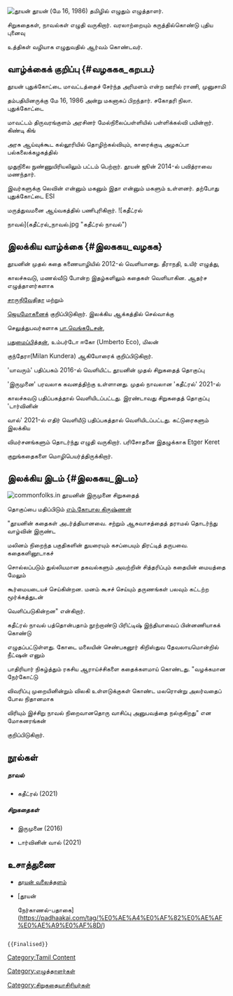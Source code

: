 ![தூயன்](தூயன்.jpg "தூயன்") தூயன் (மே 16, 1986) தமிழில் எழுதும் எழுத்தாளர்.
சிறுகதைகள், நாவல்கள் எழுதி வருகிறார். வரலாற்றையும் கருத்தில்கொண்டு புதிய புனைவு
உத்திகள் வழியாக எழுதுவதில் ஆர்வம் கொண்டவர்.

## வாழ்க்கைக் குறிப்பு {#வழககக_கறபப}

தூயன் புதுக்கோட்டை மாவட்டத்தைச் சேர்ந்த அரிமளம் என்ற ஊரில் ராணி, முனுசாமி
தம்பதியினருக்கு மே 16, 1986 அன்று மகனாகப் பிறந்தார். சகோதரி நிலா. புதுக்கோட்டை
மாவட்டம் திருவரங்குளம் அரசினர் மேல்நிலைப்பள்ளியில் பள்ளிக்கல்வி பயின்றார். கிண்டி கிங்
அரசு ஆய்வுக்கூட கல்லூரியில் தொழிற்கல்வியும், காரைக்குடி அழகப்பா பல்கலைக்கழகத்தில்
முதுநிலை நுண்ணுயிரியலிலும் பட்டம் பெற்றார். தூயன் ஜூன் 2014-ல் பவித்ராவை மணந்தார்.
இவர்களுக்கு லெவின் என்னும் மகனும் இதா என்னும் மகளும் உள்ளனர். தற்போது புதுக்கோட்டை ESI
மருத்துவமனை ஆய்வகத்தில் பணிபுரிகிறார். ![கதீட்ரல்
நாவல்](கதீட்ரல்_நாவல்.jpg "கதீட்ரல் நாவல்")

## இலக்கிய வாழ்க்கை {#இலககய_வழகக}

தூயனின் முதல் கதை கணையாழியில் 2012-ல் வெளியானது. தீராநதி, உயிர் எழுத்து,
காலச்சுவடு, மணல்வீடு போன்ற இதழ்களிலும் கதைகள் வெளியாகின. ஆதர்ச எழுத்தாளர்களாக
[சாருநிவேதிதா](சாரு_நிவேதிதா "wikilink") மற்றும்
[ஜெயமோகனைக](ஜெயமோகன் "wikilink")் குறிப்பிடுகிறார். இலக்கிய ஆக்கத்தில் செல்வாக்கு
செலுத்துபவர்களாக [பா.வெங்கடேசன்](பா.வெங்கடேசன் "wikilink"),
[புதுமைப்பித்தன்](புதுமைப்பித்தன் "wikilink"), உம்பர்டோ ஈகோ (Umberto Eco), மிலன்
குந்தேரா(Milan Kundera) ஆகியோரைக் குறிப்பிடுகிறார்.

\'யாவரும்\' பதிப்பகம் 2016-ல் வெளியிட்ட தூயனின் முதல் சிறுகதைத் தொகுப்பு
\'இருமுனை' பரவலாக கவனத்திற்கு உள்ளானது. முதல் நாவலான \'கதீட்ரல்' 2021-ல்
காலச்சுவடு பதிப்பகத்தால் வெளியிடப்பட்டது. இரண்டாவது சிறுகதைத் தொகுப்பு \'டார்வினின்
வால்' 2021-ல் எதிர் வெளியீடு பதிப்பகத்தால் வெளியிடப்பட்டது. கட்டுரைகளும் இலக்கிய
விமர்சனங்களும் தொடர்ந்து எழுதி வருகிறார். பரிசோதனை இதழுக்காக Etger Keret
குறுங்கதைகளை மொழிபெயர்த்திருக்கிறார்.

## இலக்கிய இடம் {#இலககய_இடம}

![commonfolks.in](Irumunai.png "commonfolks.in") தூயனின் இருமுனை சிறுகதைத்
தொகுப்பை மதிப்பிடும் [எம்.கோபால கிருஷ்ணன்](எம்.கோபாலகிருஷ்ணன் "wikilink")
\"தூயனின் கதைகள் அடர்த்தியானவை. சற்றும் ஆசுவாசத்தைத் தராமல் தொடர்ந்து வாழ்வின் இருண்ட
மலினம் நிறைந்த பகுதிகளின் துயரையும் கசப்பையும் திரட்டித் தருபவை. கதைகளினூடாகச்
சொல்லப்படும் துல்லியமான தகவல்களும் அவற்றின் சித்தரிப்பும் கதையின் மையத்தை மேலும்
கூர்மையடையச் செய்கின்றன. மனம் கூசச் செய்யும் தருணங்கள் பலவும் கட்டற்ற மூர்க்கத்துடன்
வெளிப்படுகின்றன\" என்கிறார்.

கதீட்ரல் நாவல் பத்தொன்பதாம் நூற்றாண்டு பிரிட்டிஷ் இந்தியாவைப் பின்னணியாகக் கொண்டு
எழுதப்பட்டுள்ளது. கோடை மலையின் செண்பகனூர் கிறிஸ்துவ தேவலாயமொன்றில் நீட்ஷன் எனும்
பாதிரியார் நிகழ்த்தும் ரகசிய ஆராய்ச்சிகளை கதைக்களமாய் கொண்டது. \"வழக்கமான நேர்கோட்டு
விவரிப்பு முறையினின்றும் விலகி உள்ளடுக்குகள் கொண்ட மலரொன்று அலர்வதைப் போல நிதானமாக
விரியும் இச்சிறு நாவல் நிறைவானதொரு வாசிப்பு அனுபவத்தை நல்குகிறது\" என மோகனரங்கன்
குறிப்பிடுகிறார்.

## நூல்கள்

##### நாவல்

-   கதீட்ரல் (2021)

##### சிறுகதைகள்

-   இருமுனை (2016)
-   டார்வினின் வால் (2021)

## உசாத்துணை

-   [தூயன் வலைத்தளம்](https://thuyan.in/)
-   [தூயன்
    நேர்காணல்-பதாகை](https://padhaakai.com/tag/%E0%AE%A4%E0%AF%82%E0%AE%AF%E0%AE%A9%E0%AF%8D/)

```{=mediawiki}
{{Finalised}}
```
[Category:Tamil Content](Category:Tamil_Content "wikilink")
[Category:எழுத்தாளர்கள்](Category:எழுத்தாளர்கள் "wikilink")
[Category:சிறுகதையாசிரியர்கள்](Category:சிறுகதையாசிரியர்கள் "wikilink")
